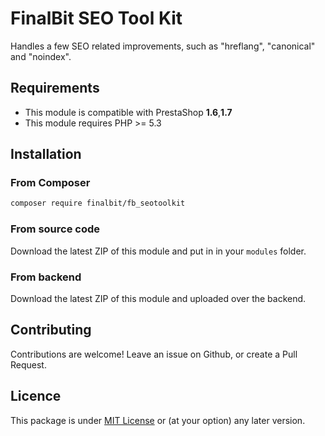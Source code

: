 # FinalBit SEO Tool Kit
Handles a few SEO related improvements, such as "hreflang", "canonical" and "noindex".
## Requirements

* This module is compatible with PrestaShop **1.6**,**1.7**
* This module requires PHP >= 5.3

## Installation

### From Composer
```sh
composer require finalbit/fb_seotoolkit
```

### From source code

Download the latest ZIP of this module and put in in your `modules` folder.

### From backend

Download the latest ZIP of this module and uploaded over the backend.

## Contributing

Contributions are welcome!
Leave an issue on Github, or create a Pull Request.


## Licence

This package is under [MIT License](https://opensource.org/licenses/MIT) or (at your option) any later version.
  
